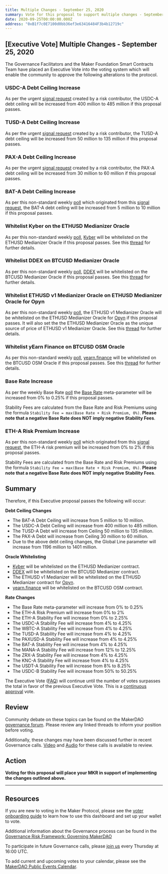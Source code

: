 ```yaml
---
title: Multiple Changes - September 25, 2020
summary: Vote for this proposal to support multiple changes - September 25, 2020
date: 2020-09-25T00:00:00.000Z
address: "0xB1f7c0E7100d0bb36ef3e63416484F3b4b12719c"
---
```

## [Executive Vote] Multiple Changes - September 25, 2020

The Governance Facilitators and the Maker Foundation Smart Contracts Team have placed an Executive Vote into the voting system which will enable the community to approve the following alterations to the protocol.

### USDC-A Debt Ceiling Increase

As per the urgent [signal request](https://forum.makerdao.com/t/signal-request-should-we-increase-stablecoin-dc-and-diversify-exposure/4331) created by a risk contributor, the USDC-A debt ceiling will be increased from 400 million to 485 million if this proposal passes.

### TUSD-A Debt Ceiling Increase 

As per the urgent [signal request](https://forum.makerdao.com/t/signal-request-should-we-increase-stablecoin-dc-and-diversify-exposure/4331) created by a risk contributor, the TUSD-A debt ceiling will be increased from 50 million to 135 million if this proposal passes.

### PAX-A Debt Ceiling Increase 

As per the urgent [signal request](https://forum.makerdao.com/t/signal-request-should-we-increase-stablecoin-dc-and-diversify-exposure/4331) created by a risk contributor, the PAX-A debt ceiling will be increased from 30 million to 60 million if this proposal passes.

### BAT-A Debt Ceiling Increase

As per this non-standard weekly [poll](https://vote.makerdao.com/polling-proposal/qmyzzgafxbq9zfeq2us8ghzxadtj9qlzorpny7fp7tkmlf) which originated from this [signal request](https://forum.makerdao.com/t/signal-request-adjust-the-bat-debt-ceiling/3919), the BAT-A debt ceiling will be increased from 5 million to 10 million if this proposal passes.

### Whitelist Kyber on the ETHUSD Medianizer Oracle

As per this non-standard weekly [poll](https://vote.makerdao.com/polling-proposal/qmx61tfcfodvcippiv8nqpye7wywq3rjotj11n73vh3ggp), [Kyber](https://kyber.network/) will be whitelisted on the ETHUSD Medianizer Oracle if this proposal passes. See this [thread](https://forum.makerdao.com/t/mip10c9-sp11-whitelist-kybers-promo-token-pricing-contract-on-ethusd-oracle/4193) for further details.

### Whitelist DDEX on BTCUSD Medianizer Oracle

As per this non-standard weekly [poll](https://vote.makerdao.com/polling-proposal/qmtbvw3dlunutchhpfkh7l1zjmpztqc65gyksjw6grykrt), [DDEX](https://ddex.io/) will be whitelisted on the BTCUSD Medianizer Oracle if this proposal passes. See this [thread](https://forum.makerdao.com/t/mip10c9-sp8-whitelist-ddex-on-wbtcusd-oracle/4094) for further details.

### Whitelist ETHUSD v1 Medianizer Oracle on ETHUSD Medianizer Oracle for Opyn

As per this non-standard weekly [poll](https://vote.makerdao.com/polling-proposal/qmeuuzmxbs8kymukxfrpfs8hlphvzwxuhrregyxwa5qgpr), the ETHUSD v1 Medianizer Oracle will be whitelisted on the ETHUSD Medianizer Oracle for [Opyn](https://opyn.co/) if this proposal passes. It will also set the the ETHUSD Medianizer Oracle as the unique source of price of ETHUSD v1 Medianizer Oracle. See this [thread](https://forum.makerdao.com/t/mip10c9-sp7-whitelist-opyn-on-ethusd-oracle/4061) for further details.

### Whitelist yEarn Finance on BTCUSD OSM Oracle

As per this non-standard weekly [poll](https://vote.makerdao.com/polling-proposal/qmugblgugdgypuzhjxdiywf78gdkbogl1y17w1ebmjqlte), [yearn.finance](https://yearn.finance/) will be whitelisted on the BTCUSD OSM Oracle if this proposal passes. See this [thread](https://forum.makerdao.com/t/mip10c9-sp10-whitelist-yearn-finance-on-btcusd-oracle/4192) for further details.

### Base Rate Increase

As per the weekly Base Rate [poll](https://vote.makerdao.com/polling-proposal/qmtxhavugj6ah2pnz5q3h7fyyoj5m7y2ebqb8wunk14slf) the [Base Rate](https://forum.makerdao.com/t/discussion-change-the-stability-fee-structure/2258) meta-parameter will be increased from 0% to 0.25% if this proposal passes.

Stability Fees are calculated from the Base Rate and Risk Premiums using the formula `Stability Fee = max(Base Rate + Risk Premium, 0%)`. **Please note that a negative Base Rate does NOT imply negative Stability Fees**.

### ETH-A Risk Premium Increase

As per this non-standard weekly [poll](https://vote.makerdao.com/polling-proposal/qmczwpsxxwmhdetdm1bp3gquhq7ygmvbjpd7ww1bwqspp6) which originated from this [signal request](https://forum.makerdao.com/t/signal-request-increase-eth-a-risk-premium-september-2020/4042), the ETH-A risk premium will be increased from 0% to 2% if this proposal passes.

Stability Fees are calculated from the Base Rate and Risk Premiums using the formula `Stability Fee = max(Base Rate + Risk Premium, 0%)`. **Please note that a negative Base Rate does NOT imply negative Stability Fees**.

## Summary

Therefore, if this Executive proposal passes the following will occur:

**Debt Ceiling Changes**
- The BAT-A Debt Ceiling will increase from 5 million to 10 million.
- The USDC-A Debt Ceiling will increase from 400 million to 485 million.
- The TUSD-A Debt will increase from Ceiling 50 million to 135 million.
- The PAX-A Debt will increase from Ceiling 30 million to 60 million.
- Due to the above debt ceiling changes, the Global Line parameter will increase from 1196 million to 1401 million.

**Oracle Whitelisting**
- [Kyber](https://kyber.network/) will be whitelisted on the ETHUSD Medianizer contract.
- [DDEX](https://ddex.io/) will be whitelisted on the BTCUSD Medianizer contract.
- The ETHUSD v1 Medianizer will be whitelisted on the ETHUSD Medianizer contract for [Opyn](https://opyn.co/).
- [yearn.finance](https://yearn.finance/) will be whitelisted on the BTCUSD OSM contract.

**Rate Changes**
- The Base Rate meta-parameter will increase from 0% to 0.25%
- The ETH-A Risk Premium will increase from 0% to 2%
- The ETH-A Stability Fee will increase from 0% to 2.25%
- The USDC-A Stability Fee will increase from 4% to 4.25%
- The WBTC-A Stability Fee will increase from 4% to 4.25%
- The TUSD-A Stability Fee will increase from 4% to 4.25%
- The PAXUSD-A Stability Fee will increase from 4% to 4.25%
- The BAT-A Stability Fee will increase from 4% to 4.25%
- The MANA-A Stability Fee will increase from 12% to 12.25%
- The ZRX-A Stability Fee will increase from 4% to 4.25%
- The KNC-A Stability Fee will increase from 4% to 4.25%
- The USDT-A Stability Fee will increase from 8% to 8.25%
- The USDC-B Stability Fee will increase from 50% to 50.25%

The Executive Vote ([FAQ](https://community-development.makerdao.com/makerdao-mcd-faqs/faqs#governance)) will continue until the number of votes surpasses the total in favor of the previous Executive Vote. This is a [continuous approval](https://community-development.makerdao.com/makerdao-mcd-faqs/faqs/governance#what-is-continuous-approval-voting) vote.

## Review

Community debate on these topics can be found on the MakerDAO [governance forum](https://forum.makerdao.com/). Please review any linked threads to inform your position before voting.

Additionally, these changes may have been discussed further in recent Governance calls. [Video](https://www.youtube.com/playlist?list=PLLzkWCj8ywWNq5-90-Id6VPSsrk4OWVan) and [Audio](https://soundcloud.com/makerdao/sets/governance-calls) for these calls is available to review.

## Action

**Voting for this proposal will place your MKR in support of implementing the changes outlined above.**

---

## Resources

If you are new to voting in the Maker Protocol, please see the [voter onboarding guide](https://community-development.makerdao.com/onboarding/voter-onboarding) to learn how to use this dashboard and set up your wallet to vote.

Additional information about the Governance process can be found in the [Governance Risk Framework: Governing MakerDAO](https://community-development.makerdao.com/governance/governance-risk-framework)

To participate in future Governance calls, please [join us](https://community-development.makerdao.com/governance/governance-and-risk-meetings) every Thursday at 16:00 UTC.

To add current and upcoming votes to your calendar, please see the [MakerDAO Public Events Calendar](https://calendar.google.com/calendar/embed?src=makerdao.com_3efhm2ghipksegl009ktniomdk%40group.calendar.google.com&amp;ctz=America%2FLos_Angeles).